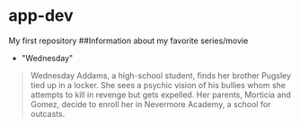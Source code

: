 # app-dev
My first repository 
##Information about my favorite series/movie
- "Wednesday"
> Wednesday Addams, a high-school student, finds her brother Pugsley tied up in a locker. She sees a psychic vision of his bullies whom she attempts to kill in revenge but gets expelled. Her parents, Morticia and Gomez, decide to enroll her in Nevermore Academy, a school for outcasts.

